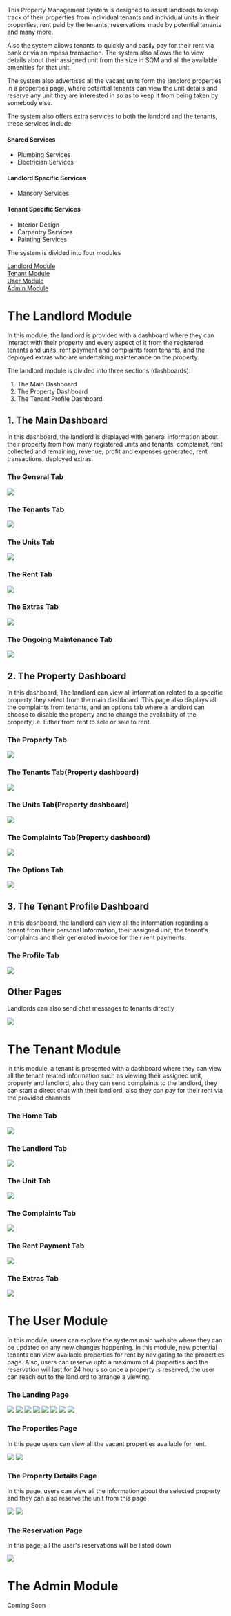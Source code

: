 <p>This Property Management System is designed to assist landlords to keep track of their properties from individual tenants and individual units in their properties, rent paid by the tenants, reservations made by potential tenants and many more.</p>
<p>Also the system allows tenants to quickly and easily pay for their rent via bank or via an mpesa transaction. The system also allows the to view details about their assigned unit from the size in SQM and all the available amenities for that unit.</p>
<p>The system also advertises all the vacant units form the landlord properties in a properties page, where potential tenants can view the unit details and reserve any unit they are interested in so as to keep it from being taken by somebody else.</p>
<p>The system also offers extra services to both the landord and the tenants, these services include:</p>
<h4>Shared Services</h4>
<ul>
<li>Plumbing Services</li>
<li>Electrician Services</li>
</ul>
<h4>Landlord Specific Services</h4>
<ul>
<li>Mansory Services</li>
</ul>
<h4>Tenant Specific Services</h4>
<ul>
<li>Interior Design</li>
<li>Carpentry Services</li>
<li>Painting Services</li>
</ul>
<p>The system is divided into four modules</p>
<a href="#landlord">Landlord Module</a> <br>
<a href="#tenant">Tenant Module</a> <br>
<a href="#user">User Module</a> <br>
<a href="#admin">Admin Module</a> <br>
<h1 id="landlord">The Landlord Module</h1>
<p>In this module, the landlord is provided with a dashboard where they can interact with their property and every aspect of it from the registered tenants and units, rent payment and complaints from tenants, and the deployed extras who are undertaking maintenance on the property.</p>
<p>The landlord module is divided into three sections (dashboards):</p>
<ol>
<li>The Main Dashboard</li>
<li>The Property Dashboard</li>
<li>The Tenant Profile Dashboard</li>
</ol>
<h2>1. The Main Dashboard</h2>
<p>In this dashboard, the landlord is displayed with general information about their property from how many registered units and tenants, complainst, rent collected and remaining, revenue, profit and expenses generated, rent transactions, deployed extras.</p>
<h3>The General Tab</h3>
<img src="https://user-images.githubusercontent.com/63863253/191746815-bf622627-ab27-45e2-8497-b9cf77673ff6.png">
<h3>The Tenants Tab</h3>
<img src="https://user-images.githubusercontent.com/63863253/191747054-48729815-d368-4159-819f-4502b37dd1ee.png">
<h3>The Units Tab</h3>
<img src="https://user-images.githubusercontent.com/63863253/191747345-039c06b7-3276-4ae2-96f0-1f422346c7df.png">
<h3>The Rent Tab</h3>
<img src="https://user-images.githubusercontent.com/63863253/191747631-14460b11-2f44-4efb-b2ad-d9d8dd5d8e16.png">
<h3>The Extras Tab</h3>
<img src="https://user-images.githubusercontent.com/63863253/191747762-867ebe47-6b6e-4a68-bd7f-e00b50c83f43.png">
<h3>The Ongoing Maintenance Tab</h3>
<img src="https://user-images.githubusercontent.com/63863253/191747970-19de3377-5c38-4bf5-b105-2e59269430ab.png">
<h2>2. The Property Dashboard</h2>
<p>In this dashboard, The landlord can view all information related to a specific property they select from the main dashboard. This page also displays all the complaints from tenants, and an options tab where a landlord can choose to disable the property and to change the availablity of the property,i.e. Either from rent to sele or sale to rent.</p>
<h3>The Property Tab</h3>
<img src="https://user-images.githubusercontent.com/63863253/191753495-d3b018be-2b42-47bc-995e-4f4c237cd07f.png">
<h3>The Tenants Tab(Property dashboard)</h3>
<img src="https://user-images.githubusercontent.com/63863253/191753709-8010ec9a-f8df-48c2-b56b-ceb19b174ff1.png">
<h3>The Units Tab(Property dashboard)</h3>
<img src="https://user-images.githubusercontent.com/63863253/191753956-eaefebaf-a93e-437c-9086-3cdf90516cbb.png">
<h3>The Complaints Tab(Property dashboard)</h3>
<img src="https://user-images.githubusercontent.com/63863253/191754161-e6972d43-baf5-4cc8-a9bf-f99c4de3940f.png">
<h3>The Options Tab</h3>
<img src="https://user-images.githubusercontent.com/63863253/191754436-7f902c21-a6a6-4125-aca2-292beeda1cd3.png">
<h2>3. The Tenant Profile Dashboard</h2>
<p>In this dashboard, the landlord can view all the information regarding a tenant from their personal information, their assigned unit, the tenant's complaints and their generated invoice for their rent payments.</p>
<h3>The Profile Tab</h3>
<img src="https://user-images.githubusercontent.com/63863253/191757200-fc3c9d0b-3ec2-4190-9a50-b5096e8cf078.png">
<h2>Other Pages</h2>
<p>Landlords can also send chat messages to tenants directly</p>
<img src="https://user-images.githubusercontent.com/63863253/191758279-14409cd4-16f4-4fce-8c14-a0f0a9384053.png">
<h1 id="tenant">The Tenant Module</h1>
<p>In this module, a tenant is presented with a dashboard where they can view all the tenant related information such as viewing their assigned unit, property and landlord, also they can send complaints to the landlord, they can start a direct chat with their landlord, also they can pay for their rent via the provided channels</p>
<h3>The Home Tab</h3>
<img src="https://user-images.githubusercontent.com/63863253/194315847-85f260b2-60d2-43d8-9b95-335fac8d8f4d.png">
<h3>The Landlord Tab</h3>
<img src="https://user-images.githubusercontent.com/63863253/194316010-132b0510-cd87-49ec-97e6-e0a961ac6d80.png">
<h3>The Unit Tab</h3>
<img src="https://user-images.githubusercontent.com/63863253/194316173-d6338afc-5a9b-464e-8008-38e14a632e50.png">
<h3>The Complaints Tab</h3>
<img src="https://user-images.githubusercontent.com/63863253/194316483-b0d49ab7-793b-47e7-b257-4d513a6082e6.png">
<h3>The Rent Payment Tab</h3>
<img src="https://user-images.githubusercontent.com/63863253/194316693-a7d664fc-ebba-44ac-857b-a9cb624b4550.png">
<h3>The Extras Tab</h3>
<img src="https://user-images.githubusercontent.com/63863253/194316919-2e4141c4-a364-4927-a4c3-1fe3d3115c37.png">
<h1 id="user">The User Module</h1>
<p>In this module, users can explore the systems main website where they can be updated on any new changes happening. In this module, new potential tenants can view available properties for rent by navigating to the properties page. Also, users can reserve upto a maximum of 4 properties and the reservation will last for 24 hours so once a property is reserved, the user can reach out to the landlord to arrange a viewing.</p>
<h3>The Landing Page</h3>
<img src="https://user-images.githubusercontent.com/63863253/194308540-c227d948-311f-4d4a-a43b-f2eb4dbbb5d6.png">
<img src="https://user-images.githubusercontent.com/63863253/194308677-10732a99-a693-432c-8fe5-409757e51df5.png">
<img src="https://user-images.githubusercontent.com/63863253/194308790-886f16fc-6f0c-40f8-9b2b-69c3e6f432ad.png">
<img src="https://user-images.githubusercontent.com/63863253/194308945-29a54b24-3c3b-42fe-a096-3d9982dd502c.png">
<img src="https://user-images.githubusercontent.com/63863253/194309053-7811cfce-8ee3-4366-8c00-c268da149c86.png">
<img src="https://user-images.githubusercontent.com/63863253/194309138-6cd467a4-43f6-4520-9353-43c5b3575105.png">
<img src="https://user-images.githubusercontent.com/63863253/194309238-e83782b7-b0c9-4241-851b-d8749791a463.png">
<img src="https://user-images.githubusercontent.com/63863253/194309440-558ae9ec-2810-4fe7-a0eb-6ab85981329c.png">
<h3>The Properties Page</h3>
<p>In this page users can view all the vacant properties available for rent.</p>
<img src="https://user-images.githubusercontent.com/63863253/194310326-5cc413ef-1b38-4f4a-9f4d-d0d1ccc6dda5.png">
<img src="https://user-images.githubusercontent.com/63863253/194310414-e07d94d1-8118-4be0-a8d7-ea829b406887.png">
<h3>The Property Details Page</h3>
<p>In this page, users can view all the information about the selected property and they can also reserve the unit from this page</p>
<img src="https://user-images.githubusercontent.com/63863253/194310758-8fa269cc-08c3-4489-b898-88438169a6d5.png">
<img src="https://user-images.githubusercontent.com/63863253/194310867-4aaddd90-2390-4e35-98f1-e83b36c7f631.png">
<h3>The Reservation Page</h3>
<p>In this page, all the user's reservations will be listed down</p>
<img src="https://user-images.githubusercontent.com/63863253/194313832-4a0dc477-6ad8-4d11-b444-ceb66548befd.png">
<h1 id="admin">The Admin Module</h1>
<p>Coming Soon</p>
